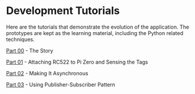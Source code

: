 Development Tutorials
=====================

Here are the tutorials that demonstrate the evolution of the application.
The prototypes are kept as the learning material, including the Python related techniques.

[Part 00](tutorials/Story.md) - The Story

[Part 01](tutorials/AttachingRC522toPiZero.md) - Attaching RC522 to Pi Zero and Sensing the Tags

[Part 02](tutorials/MakingItAsynchronous.md) - Making It Asynchronous

[Part 03](tutorials/UsingPubSubPattern.md) - Using Publisher-Subscriber Pattern
